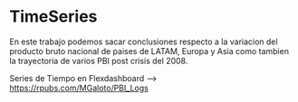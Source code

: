 # TimeSeries

En este trabajo podemos sacar conclusiones respecto a la variacion del producto bruto nacional de paises de LATAM, Europa y Asia como tambien la trayectoria de varios PBI post crisis del 2008.

Series de Tiempo en Flexdashboard --> https://rpubs.com/MGaloto/PBI_Logs
